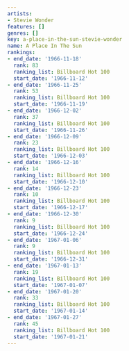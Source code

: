 ```yaml
---
artists:
- Stevie Wonder
features: []
genres: []
key: a-place-in-the-sun-stevie-wonder
name: A Place In The Sun
rankings:
- end_date: '1966-11-18'
  rank: 83
  ranking_list: Billboard Hot 100
  start_date: '1966-11-12'
- end_date: '1966-11-25'
  rank: 53
  ranking_list: Billboard Hot 100
  start_date: '1966-11-19'
- end_date: '1966-12-02'
  rank: 37
  ranking_list: Billboard Hot 100
  start_date: '1966-11-26'
- end_date: '1966-12-09'
  rank: 23
  ranking_list: Billboard Hot 100
  start_date: '1966-12-03'
- end_date: '1966-12-16'
  rank: 14
  ranking_list: Billboard Hot 100
  start_date: '1966-12-10'
- end_date: '1966-12-23'
  rank: 10
  ranking_list: Billboard Hot 100
  start_date: '1966-12-17'
- end_date: '1966-12-30'
  rank: 9
  ranking_list: Billboard Hot 100
  start_date: '1966-12-24'
- end_date: '1967-01-06'
  rank: 9
  ranking_list: Billboard Hot 100
  start_date: '1966-12-31'
- end_date: '1967-01-13'
  rank: 19
  ranking_list: Billboard Hot 100
  start_date: '1967-01-07'
- end_date: '1967-01-20'
  rank: 33
  ranking_list: Billboard Hot 100
  start_date: '1967-01-14'
- end_date: '1967-01-27'
  rank: 45
  ranking_list: Billboard Hot 100
  start_date: '1967-01-21'
---
```


